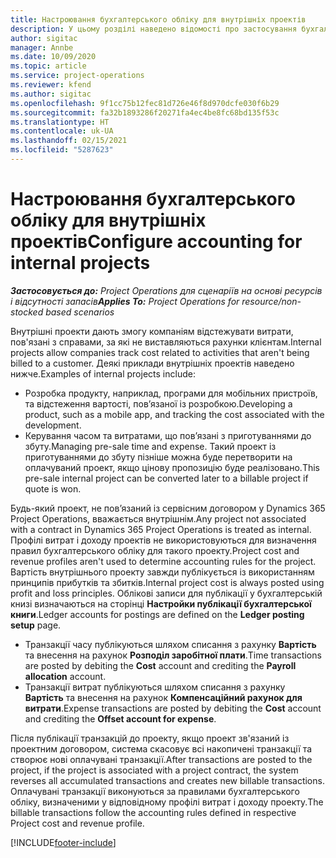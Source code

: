 ```yaml
---
title: Настроювання бухгалтерського обліку для внутрішніх проектів
description: У цьому розділі наведено відомості про застосування бухгалтерського обліку для внутрішніх проектів в Project Operations.
author: sigitac
manager: Annbe
ms.date: 10/09/2020
ms.topic: article
ms.service: project-operations
ms.reviewer: kfend
ms.author: sigitac
ms.openlocfilehash: 9f1cc75b12fec81d726e46f8d970dcfe030f6b29
ms.sourcegitcommit: fa32b1893286f20271fa4ec4be8fc68bd135f53c
ms.translationtype: HT
ms.contentlocale: uk-UA
ms.lasthandoff: 02/15/2021
ms.locfileid: "5287623"
---
```

# <a name="configure-accounting-for-internal-projects"></a><span data-ttu-id="88246-103">Настроювання бухгалтерського обліку для внутрішніх проектів</span><span class="sxs-lookup"><span data-stu-id="88246-103">Configure accounting for internal projects</span></span>

<span data-ttu-id="88246-104">_**Застосовується до:** Project Operations для сценаріїв на основі ресурсів і відсутності запасів_</span><span class="sxs-lookup"><span data-stu-id="88246-104">_**Applies To:** Project Operations for resource/non-stocked based scenarios_</span></span>

<span data-ttu-id="88246-105">Внутрішні проекти дають змогу компаніям відстежувати витрати, пов'язані з справами, за які не виставляються рахунки клієнтам.</span><span class="sxs-lookup"><span data-stu-id="88246-105">Internal projects allow companies track cost related to activities that aren't being billed to a customer.</span></span> <span data-ttu-id="88246-106">Деякі приклади внутрішніх проектів наведено нижче.</span><span class="sxs-lookup"><span data-stu-id="88246-106">Examples of internal projects include:</span></span>

- <span data-ttu-id="88246-107">Розробка продукту, наприклад, програми для мобільних пристроїв, та відстеження вартості, пов’язаної із розробкою.</span><span class="sxs-lookup"><span data-stu-id="88246-107">Developing a product, such as a mobile app, and tracking the cost associated with the development.</span></span>
- <span data-ttu-id="88246-108">Керування часом та витратами, що пов’язані з приготуваннями до збуту.</span><span class="sxs-lookup"><span data-stu-id="88246-108">Managing pre-sale time and expense.</span></span> <span data-ttu-id="88246-109">Такий проект із приготуваннями до збуту пізніше можна буде перетворити на оплачуваний проект, якщо цінову пропозицію буде реалізовано.</span><span class="sxs-lookup"><span data-stu-id="88246-109">This pre-sale internal project can be converted later to a billable project if quote is won.</span></span>

<span data-ttu-id="88246-110">Будь-який проект, не пов’язаний із сервісним договором у Dynamics 365 Project Operations, вважається внутрішнім.</span><span class="sxs-lookup"><span data-stu-id="88246-110">Any project not associated with a contract in Dynamics 365 Project Operations is treated as internal.</span></span> <span data-ttu-id="88246-111">Профілі витрат і доходу проектів не використовуються для визначення правил бухгалтерського обліку для такого проекту.</span><span class="sxs-lookup"><span data-stu-id="88246-111">Project cost and revenue profiles aren't used to determine accounting rules for the project.</span></span> <span data-ttu-id="88246-112">Вартість внутрішнього проекту завжди публікується із використанням принципів прибутків та збитків.</span><span class="sxs-lookup"><span data-stu-id="88246-112">Internal project cost is always posted using profit and loss principles.</span></span> <span data-ttu-id="88246-113">Облікові записи для публікації у бухгалтерській книзі визначаються на сторінці **Настройки публікації бухгалтерської книги**.</span><span class="sxs-lookup"><span data-stu-id="88246-113">Ledger accounts for postings are defined on the **Ledger posting setup** page.</span></span>

- <span data-ttu-id="88246-114">Транзакції часу публікуються шляхом списання з рахунку **Вартість** та внесення на рахунок **Розподіл заробітної плати**.</span><span class="sxs-lookup"><span data-stu-id="88246-114">Time transactions are posted by debiting the **Cost** account and crediting the **Payroll allocation** account.</span></span>
- <span data-ttu-id="88246-115">Транзакції витрат публікуються шляхом списання з рахунку **Вартість** та внесення на рахунок **Компенсаційний рахунок для витрати**.</span><span class="sxs-lookup"><span data-stu-id="88246-115">Expense transactions are posted by debiting the **Cost** account and crediting the **Offset account for expense**.</span></span>

<span data-ttu-id="88246-116">Після публікації транзакцій до проекту, якщо проект зв'язаний із проектним договором, система скасовує всі накопичені транзакції та створює нові оплачувані транзакції.</span><span class="sxs-lookup"><span data-stu-id="88246-116">After transactions are posted to the project, if the project is associated with a project contract, the system reverses all accumulated transactions and creates new billable transactions.</span></span> <span data-ttu-id="88246-117">Оплачувані транзакції виконуються за правилами бухгалтерського обліку, визначеними у відповідному профілі витрат і доходу проекту.</span><span class="sxs-lookup"><span data-stu-id="88246-117">The billable transactions follow the accounting rules defined in respective Project cost and revenue profile.</span></span>




[!INCLUDE[footer-include](../includes/footer-banner.md)]